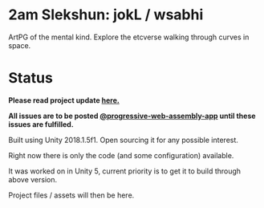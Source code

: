 # 2am Slekshun: jokL / wsabhi
ArtPG of the mental kind. Explore the etcverse walking through curves in space.

# Status
**Please read project update [here.](https://github.com/funnymania/Progressive-Web-Assembly-App/issues/1#issuecomment-397940619)**

**All issues are to be posted [@progressive-web-assembly-app](https://github.com/funnymania/Progressive-Web-Assembly-App/) until these issues are fulfilled.**

Built using Unity 2018.1.5f1. Open sourcing it for any possible interest. 

Right now there is only the code (and some configuration) available. 

It was worked on in Unity 5, current priority is to get it to build through above version.

Project files / assets will then be here. 
